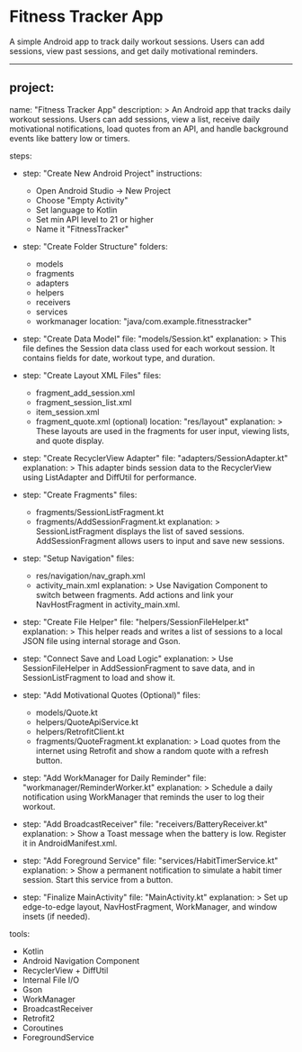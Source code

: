 # Fitness Tracker App

A simple Android app to track daily workout sessions. Users can add sessions, view past sessions, and get daily motivational reminders.

---

## project:
name: "Fitness Tracker App"
description: >
An Android app that tracks daily workout sessions. Users can add sessions,
view a list, receive daily motivational notifications, load quotes from an API,
and handle background events like battery low or timers.

steps:
- step: "Create New Android Project"
  instructions:
    - Open Android Studio → New Project
    - Choose "Empty Activity"
    - Set language to Kotlin
    - Set min API level to 21 or higher
    - Name it "FitnessTracker"

- step: "Create Folder Structure"
  folders:
    - models
    - fragments
    - adapters
    - helpers
    - receivers
    - services
    - workmanager
      location: "java/com.example.fitnesstracker"

- step: "Create Data Model"
  file: "models/Session.kt"
  explanation: >
  This file defines the Session data class used for each workout session.
  It contains fields for date, workout type, and duration.

- step: "Create Layout XML Files"
  files:
    - fragment_add_session.xml
    - fragment_session_list.xml
    - item_session.xml
    - fragment_quote.xml (optional)
      location: "res/layout"
      explanation: >
      These layouts are used in the fragments for user input, viewing lists, and quote display.

- step: "Create RecyclerView Adapter"
  file: "adapters/SessionAdapter.kt"
  explanation: >
  This adapter binds session data to the RecyclerView using ListAdapter and DiffUtil for performance.

- step: "Create Fragments"
  files:
    - fragments/SessionListFragment.kt
    - fragments/AddSessionFragment.kt
      explanation: >
      SessionListFragment displays the list of saved sessions.
      AddSessionFragment allows users to input and save new sessions.

- step: "Setup Navigation"
  files:
    - res/navigation/nav_graph.xml
    - activity_main.xml
      explanation: >
      Use Navigation Component to switch between fragments.
      Add actions and link your NavHostFragment in activity_main.xml.

- step: "Create File Helper"
  file: "helpers/SessionFileHelper.kt"
  explanation: >
  This helper reads and writes a list of sessions to a local JSON file using internal storage and Gson.

- step: "Connect Save and Load Logic"
  explanation: >
  Use SessionFileHelper in AddSessionFragment to save data, and in SessionListFragment to load and show it.

- step: "Add Motivational Quotes (Optional)"
  files:
    - models/Quote.kt
    - helpers/QuoteApiService.kt
    - helpers/RetrofitClient.kt
    - fragments/QuoteFragment.kt
      explanation: >
      Load quotes from the internet using Retrofit and show a random quote with a refresh button.

- step: "Add WorkManager for Daily Reminder"
  file: "workmanager/ReminderWorker.kt"
  explanation: >
  Schedule a daily notification using WorkManager that reminds the user to log their workout.

- step: "Add BroadcastReceiver"
  file: "receivers/BatteryReceiver.kt"
  explanation: >
  Show a Toast message when the battery is low. Register it in AndroidManifest.xml.

- step: "Add Foreground Service"
  file: "services/HabitTimerService.kt"
  explanation: >
  Show a permanent notification to simulate a habit timer session. Start this service from a button.

- step: "Finalize MainActivity"
  file: "MainActivity.kt"
  explanation: >
  Set up edge-to-edge layout, NavHostFragment, WorkManager, and window insets (if needed).

tools:
- Kotlin
- Android Navigation Component
- RecyclerView + DiffUtil
- Internal File I/O
- Gson
- WorkManager
- BroadcastReceiver
- Retrofit2
- Coroutines
- ForegroundService


